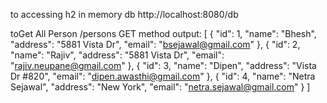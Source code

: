 to accessing h2 in memory db
http://localhost:8080/db


toGet All Person
/persons GET method
output:
[
    {
        "id": 1,
        "name": "Bhesh",
        "address": "5881 Vista Dr",
        "email": "bsejawal@gmail.com"
    },
    {
        "id": 2,
        "name": "Rajiv",
        "address": "5881 Vista Dr",
        "email": "rajiv.neupane@gmail.com"
    },
    {
        "id": 3,
        "name": "Dipen",
        "address": "Vista Dr #820",
        "email": "dipen.awasthi@gmail.com"
    },
    {
        "id": 4,
        "name": "Netra Sejawal",
        "address": "New York",
        "email": "netra.sejawal@gmail.com"
    }
]
